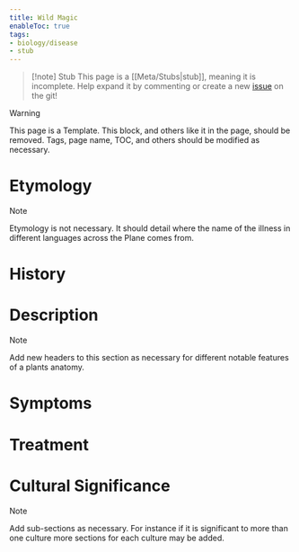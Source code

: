 ```yaml
---
title: Wild Magic
enableToc: true
tags:
- biology/disease
- stub
---
```


> [!note] Stub
> This page is a [[Meta/Stubs|stub]], meaning it is incomplete. Help expand it by commenting or create a new [issue](https://github.com/RagtimeGal/quartz--encyclopedia-mysenvaria/issues/new/choose) on the git!



> [!warning]
> This page is a Template. This block, and others like it in the page, should be removed. Tags, page name, TOC, and others should be modified as necessary.


# Etymology

> [!note]
> Etymology is not necessary. It should detail where the name of the illness in different languages across the Plane comes from.


# History

# Description

> [!note]
> Add new headers to this section as necessary for different notable features of a plants anatomy.


# Symptoms

# Treatment

# Cultural Significance 

> [!note]
> Add sub-sections as necessary. For instance if it is significant to more than one culture more sections for each culture may be added.

